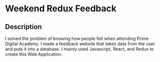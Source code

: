 # Weekend Redux Feedback



## Description

I solved the problem of knowing how people felt when attending Prime Digital Academy. I made a feedback website that takes data from the user and puts it into a database. I mainly used Javascript, React, and Redux to create this Web Application. 

